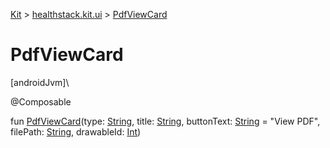 
[Kit](../../kit.html) > [healthstack.kit.ui](index.html) > [PdfViewCard](-pdf-view-card.html)



# PdfViewCard



[androidJvm]\




@Composable



fun [PdfViewCard](-pdf-view-card.html)(type: [String](https://kotlinlang.org/api/latest/jvm/stdlib/kotlin/-string/index.html), title: [String](https://kotlinlang.org/api/latest/jvm/stdlib/kotlin/-string/index.html), buttonText: [String](https://kotlinlang.org/api/latest/jvm/stdlib/kotlin/-string/index.html) = &quot;View PDF&quot;, filePath: [String](https://kotlinlang.org/api/latest/jvm/stdlib/kotlin/-string/index.html), drawableId: [Int](https://kotlinlang.org/api/latest/jvm/stdlib/kotlin/-int/index.html))




